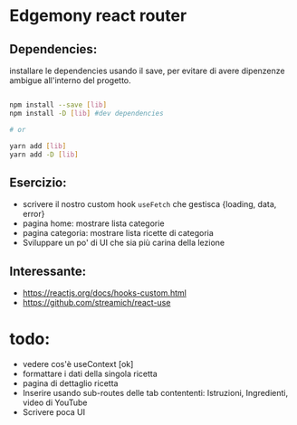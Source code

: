 # Edgemony react router

## Dependencies:

installare le dependencies usando il save, per evitare di avere dipenzenze ambigue all'interno del progetto.

```bash

npm install --save [lib]
npm install -D [lib] #dev dependencies

# or

yarn add [lib]
yarn add -D [lib]

```

## Esercizio:

- scrivere il nostro custom hook `useFetch` che gestisca {loading, data, error}
- pagina home: mostrare lista categorie
- pagina categoria: mostrare lista ricette di categoria
- Sviluppare un po' di UI che sia più carina della lezione

## Interessante:

- https://reactjs.org/docs/hooks-custom.html
- https://github.com/streamich/react-use

# todo:

- vedere cos'è useContext [ok]
- formattare i dati della singola ricetta
- pagina di dettaglio ricetta
- Inserire usando sub-routes delle tab contententi: Istruzioni, Ingredienti, video di YouTube
- Scrivere poca UI
